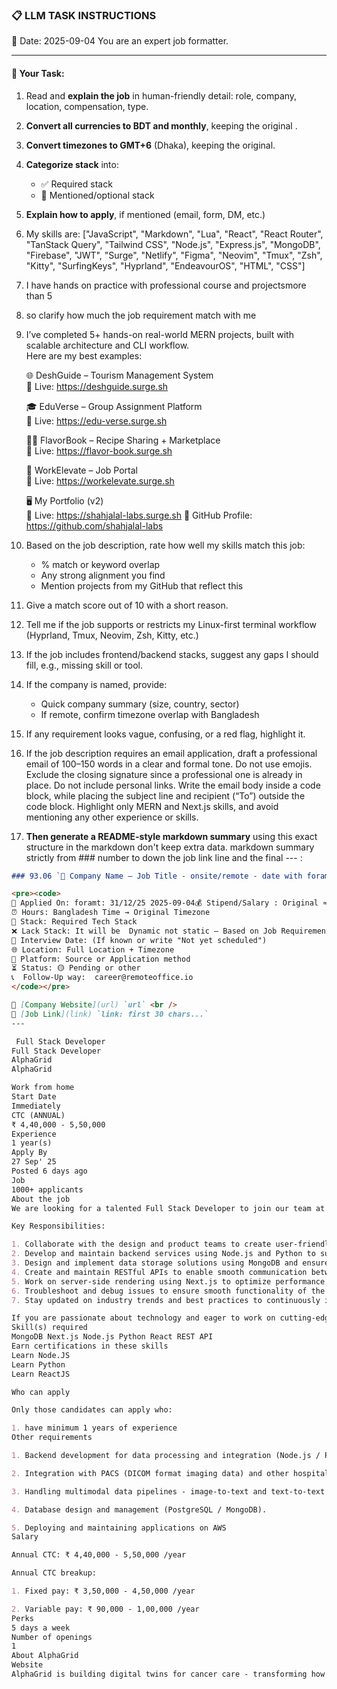 ### 📋 LLM TASK INSTRUCTIONS  
📅 Date: 2025-09-04
You are an expert job formatter.

---

#### 🔧 Your Task:
1. Read and **explain the job** in human-friendly detail: role, company, location, compensation, type.  
2. **Convert all currencies to BDT and monthly**, keeping the original .  
3. **Convert timezones to GMT+6** (Dhaka), keeping the original.  
4. **Categorize stack** into:  
   - ✅ Required stack  
   - 🔧 Mentioned/optional stack  
5. **Explain how to apply**, if mentioned (email, form, DM, etc.)  
7. My skills are: ["JavaScript", "Markdown", "Lua", "React", "React Router", "TanStack Query", "Tailwind CSS", "Node.js", "Express.js", "MongoDB", "Firebase", "JWT", "Surge", "Netlify", "Figma", "Neovim", "Tmux", "Zsh", "Kitty", "SurfingKeys", "Hyprland", "EndeavourOS", "HTML", "CSS"]
8. I have hands on practice with professional course and projectsmore than 5
9. so clarify how much the job requirement match with me 
10. I’ve completed 5+ hands-on real-world MERN projects, built with scalable architecture and CLI workflow.  
    Here are my best examples:

    🌐 DeshGuide – Tourism Management System  
    🔗 Live: https://deshguide.surge.sh

    🎓 EduVerse – Group Assignment Platform  
    🔗 Live: https://edu-verse.surge.sh

    🧑‍🍳 FlavorBook – Recipe Sharing + Marketplace  
    🔗 Live: https://flavor-book.surge.sh

    💼 WorkElevate – Job Portal  
    🔗 Live: https://workelevate.surge.sh

    🖥️ My Portfolio (v2)  
    🔗 Live: https://shahjalal-labs.surge.sh
    🚀 GitHub Profile: https://github.com/shahjalal-labs

11. Based on the job description, rate how well my skills match this job:  
    - % match or keyword overlap  
    - Any strong alignment you find  
    - Mention projects from my GitHub that reflect this

12. Give a match score out of 10 with a short reason.

13. Tell me if the job supports or restricts my Linux-first terminal workflow (Hyprland, Tmux, Neovim, Zsh, Kitty, etc.)

14. If the job includes frontend/backend stacks, suggest any gaps I should fill, e.g., missing skill or tool.

15. If the company is named, provide:  
    - Quick company summary (size, country, sector)  
    - If remote, confirm timezone overlap with Bangladesh

16. If any requirement looks vague, confusing, or a red flag, highlight it.

17. If the job description requires an email application, draft a professional email of 100–150 words in a clear and formal tone. Do not use emojis. Exclude the closing signature since a professional one is already in place. Do not include personal links. Write the email body inside a code block, while placing the subject line and recipient (“To”) outside the code block. Highlight only MERN and Next.js skills, and avoid mentioning any other experience or skills.

18. **Then generate a README-style markdown summary** using this exact structure in the markdown don't keep extra data. markdown summary strictly from ### number to down the job link line and the final --- :
```markdown
### 93.06 `🏢 Company Name — Job Title - onsite/remote - date with foramt: 31/12/25 - BDT salary`

<pre><code>
📅 Applied On: foramt: 31/12/25 2025-09-04💰 Stipend/Salary : Original ≈ Converted BDT / Monthly
⏰ Hours: Bangladesh Time → Original Timezone
🧰 Stack: Required Tech Stack
❌ Lack Stack: It will be  Dynamic not static – Based on Job Requirements: For your example added: mysql, postgres, redis, docker, nginx, aws, gcp, azure, firebase, netlify, surge, figma, sketch, etc.
📆 Interview Date: (If known or write "Not yet scheduled")
🌐 Location: Full Location + Timezone
🧭 Platform: Source or Application method
⏳ Status: 🟡 Pending or other
📞  Follow-Up way:  career@remoteoffice.io
</code></pre>

🔗 [Company Website](url) `url` <br />
🔗 [Job Link](link) `link: first 30 chars...`
---

 Full Stack Developer
Full Stack Developer
AlphaGrid
AlphaGrid

Work from home
Start Date
Immediately
CTC (ANNUAL)
₹ 4,40,000 - 5,50,000
Experience
1 year(s)
Apply By
27 Sep' 25
Posted 6 days ago
Job
1000+ applicants
About the job
We are looking for a talented Full Stack Developer to join our team at AlphaGrid! As a developer with expertise in React, Node.js, Python, MongoDB, REST API, and Next.js, you will play a key role in designing and implementing innovative solutions for our clients.

Key Responsibilities:

1. Collaborate with the design and product teams to create user-friendly interfaces and seamless user experiences.
2. Develop and maintain backend services using Node.js and Python to support frontend applications.
3. Design and implement data storage solutions using MongoDB and ensure proper data management practices.
4. Create and maintain RESTful APIs to enable smooth communication between different components of the application.
5. Work on server-side rendering using Next.js to optimize performance and enhance SEO capabilities.
6. Troubleshoot and debug issues to ensure smooth functionality of the applications.
7. Stay updated on industry trends and best practices to continuously improve our technology stack.

If you are passionate about technology and eager to work on cutting-edge projects, we would love to hear from you! Join us at AlphaGrid and be a part of our dynamic team.
Skill(s) required
MongoDB Next.js Node.js Python React REST API
Earn certifications in these skills
Learn Node.JS
Learn Python
Learn ReactJS

Who can apply

Only those candidates can apply who:

1. have minimum 1 years of experience
Other requirements

1. Backend development for data processing and integration (Node.js / Python / FastAPI).

2. Integration with PACS (DICOM format imaging data) and other hospital/lab APIs.

3. Handling multimodal data pipelines - image-to-text and text-to-text summarisation outputs.

4. Database design and management (PostgreSQL / MongoDB).

5. Deploying and maintaining applications on AWS
Salary

Annual CTC: ₹ 4,40,000 - 5,50,000 /year

Annual CTC breakup:

1. Fixed pay: ₹ 3,50,000 - 4,50,000 /year

2. Variable pay: ₹ 90,000 - 1,00,000 /year
Perks
5 days a week
Number of openings
1
About AlphaGrid
Website
AlphaGrid is building digital twins for cancer care - transforming how oncologists diagnose, monitor, and treat patients. We unify multimodal diagnostic data - imaging, pathology, genomics, and blood markers - into AI-powered reports and patient-specific digital twins that simulate disease progression and treatment response. 

```